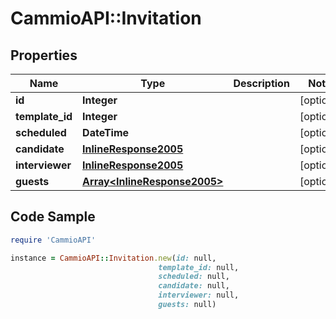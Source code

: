 # CammioAPI::Invitation

## Properties

Name | Type | Description | Notes
------------ | ------------- | ------------- | -------------
**id** | **Integer** |  | [optional] 
**template_id** | **Integer** |  | [optional] 
**scheduled** | **DateTime** |  | [optional] 
**candidate** | [**InlineResponse2005**](InlineResponse2005.md) |  | [optional] 
**interviewer** | [**InlineResponse2005**](InlineResponse2005.md) |  | [optional] 
**guests** | [**Array&lt;InlineResponse2005&gt;**](InlineResponse2005.md) |  | [optional] 

## Code Sample

```ruby
require 'CammioAPI'

instance = CammioAPI::Invitation.new(id: null,
                                 template_id: null,
                                 scheduled: null,
                                 candidate: null,
                                 interviewer: null,
                                 guests: null)
```



